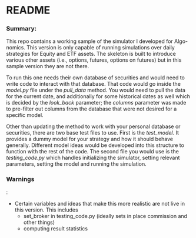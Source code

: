 <h1> README</h1>
<h3>Summary:</h3>
<p>This repo contains a working sample of the simulator I developed for Algo-nomics. This version is only capable of running simulations over daily strategies for Equity and ETF assets. The skeleton is built to introduce various other assets (i.e., options, futures, options on futures) but in this sample version they are not there.</p>
<p>To run this one needs their own database of securities and would need to write code to interact with that database. That code would go inside the <i>model.py</i> file under the <i>pull_data</i> method. You would need to pull the data for the current date, and additionally for some historical dates as well which is decided by the <i>look_back</i> parameter; the <i>columns</i> parameter was made to pre-filter out columns from the database that were not desired for a specific model.</p>
<p>Other than updating the method to work with your personal database or securities, there are two base test files to use. First is the <i>test_model</i>. It provides a dummy model for your strategy and how it should behave generally. Different model ideas would be developed into this structure to function with the rest of the code. The second file you would use is the <i>testing_code.py</i> which handles initializing the simulator, setting relevant parameters, setting the model and running the simulation.</p>
<h3>Warnings</h3>:
<ul>
    <li>
        Certain variables and ideas that make this more realistic are not live in this version. This includes
        <ul>
            <li>set_broker in testing_code.py (ideally sets in place commission and other things)</li>
            <li>computing result statistics</li>
        </ul>
    </li>
</ul>